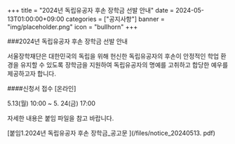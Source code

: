 ﻿+++
title = "2024년 독립유공자 후손 장학금 선발 안내"
date = 2024-05-13T01:00:00+09:00
categories = ["공지사항"]
banner = "img/placeholder.png"
icon = "bullhorn"
+++
<!--more-->
###2024년 독립유공자 후손 장학금 선발 안내

서울장학재단은 대한민국의 독립을 위해 헌신한 독립유공자의 후손이 안정적인 학업 환경을
유지할 수 있도록 장학금을 지원하여 독립유공자의 명예를 고취하고 합당한 예우를 제공하고자
합니다.

####신청서 접수 [온라인]

5.13(월) 10:00 ~ 5. 24(금) 17:00

자세한 내용은 붙임 파일을 참고 바랍니다.

[붙임1.2024년 독립유공자 후손 장학금_공고문 ](/files/notice_20240513. pdf)
